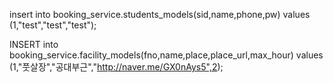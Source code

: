 
<!-- student signup -->
insert into booking_service.students_models(sid,name,phone,pw) values (1,"test","test","test");

<!-- facility join -->
INSERT into booking_service.facility_models(fno,name,place,place_url,max_hour) values (1,"풋살장","공대부근","http://naver.me/GX0nAys5",2);
